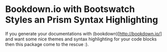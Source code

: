 # Bookdown.io with Bootswatch Styles an Prism Syntax Highlighting

If you generate your documentations with (bookdown)[http://bookdown.io/] and want some nice themes and syntax highlighting for your code blocks then this package come to the rescue :).
